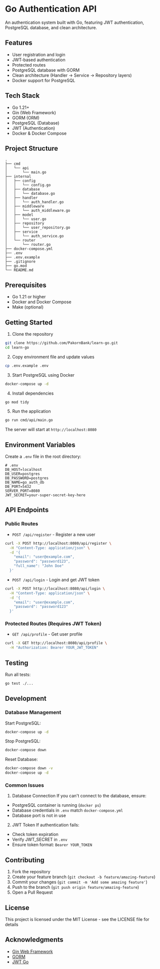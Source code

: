 # Go Authentication API

An authentication system built with Go, featuring JWT authentication, PostgreSQL database, and clean architecture.

## Features
- User registration and login
- JWT-based authentication
- Protected routes
- PostgreSQL database with GORM
- Clean architecture (Handler -> Service -> Repository layers)
- Docker support for PostgreSQL

## Tech Stack
- Go 1.21+
- Gin (Web Framework)
- GORM (ORM)
- PostgreSQL (Database)
- JWT (Authentication)
- Docker & Docker Compose

## Project Structure
```
.
├── cmd
│   └── api
│       └── main.go
├── internal
│   ├── config
│   │   └── config.go
│   ├── database
│   │   └── database.go
│   ├── handler
│   │   └── auth_handler.go
│   ├── middleware
│   │   └── auth_middleware.go
│   ├── model
│   │   └── user.go
│   ├── repository
│   │   └── user_repository.go
│   ├── service
│   │   └── auth_service.go
│   └── router
│       └── router.go
├── docker-compose.yml
├── .env
├── .env.example
├── .gitignore
├── go.mod
└── README.md
```

## Prerequisites
- Go 1.21 or higher
- Docker and Docker Compose
- Make (optional)

## Getting Started

1. Clone the repository
```bash
git clone https://github.com/PakornBank/learn-go.git
cd learn-go
```

2. Copy environment file and update values
```bash
cp .env.example .env
```

3. Start PostgreSQL using Docker
```bash
docker-compose up -d
```

4. Install dependencies
```bash
go mod tidy
```

5. Run the application
```bash
go run cmd/api/main.go
```

The server will start at `http://localhost:8080`

## Environment Variables
Create a `.env` file in the root directory:

```env
# .env
DB_HOST=localhost
DB_USER=postgres
DB_PASSWORD=postgres
DB_NAME=go_auth_db
DB_PORT=5432
SERVER_PORT=8080
JWT_SECRET=your-super-secret-key-here
```

## API Endpoints

### Public Routes
- `POST /api/register` - Register a new user
```bash
curl -X POST http://localhost:8080/api/register \
  -H "Content-Type: application/json" \
  -d '{
    "email": "user@example.com",
    "password": "password123",
    "full_name": "John Doe"
  }'
```

- `POST /api/login` - Login and get JWT token
```bash
curl -X POST http://localhost:8080/api/login \
  -H "Content-Type: application/json" \
  -d '{
    "email": "user@example.com",
    "password": "password123"
  }'
```

### Protected Routes (Requires JWT Token)
- `GET /api/profile` - Get user profile
```bash
curl -X GET http://localhost:8080/api/profile \
  -H "Authorization: Bearer YOUR_JWT_TOKEN"
```

## Testing
Run all tests:
```bash
go test ./...
```

## Development

### Database Management
Start PostgreSQL:
```bash
docker-compose up -d
```

Stop PostgreSQL:
```bash
docker-compose down
```

Reset Database:
```bash
docker-compose down -v
docker-compose up -d
```

### Common Issues

1. Database Connection
If you can't connect to the database, ensure:
- PostgreSQL container is running (`docker ps`)
- Database credentials in `.env` match `docker-compose.yml`
- Database port is not in use

2. JWT Token
If authentication fails:
- Check token expiration
- Verify JWT_SECRET in `.env`
- Ensure token format: `Bearer YOUR_TOKEN`

## Contributing
1. Fork the repository
2. Create your feature branch (`git checkout -b feature/amazing-feature`)
3. Commit your changes (`git commit -m 'Add some amazing feature'`)
4. Push to the branch (`git push origin feature/amazing-feature`)
5. Open a Pull Request

## License
This project is licensed under the MIT License - see the LICENSE file for details

## Acknowledgments
- [Gin Web Framework](https://github.com/gin-gonic/gin)
- [GORM](https://gorm.io)
- [JWT Go](https://github.com/golang-jwt/jwt)

